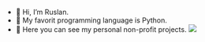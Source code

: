 - 👋 Hi, I’m Ruslan.
- 🐍 My favorit programming language is Python.
- 📖 Here you can see my personal non-profit projects.
![](https://komarev.com/ghpvc/?username=your-github-username&color=blueviolet)
